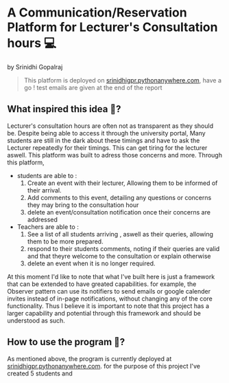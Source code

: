 # A Communication/Reservation Platform for Lecturer's Consultation hours 💻 
by Srinidhi Gopalraj

>This platform is deployed on [srinidhigpr.pythonanywhere.com](https://srinidhigpr.pythonanywhere.com/), have a go ! test emails are given at the end of the report

## What inspired this idea 👀?
Lecturer's consultation hours are often not as transparent as they should be. Despite being able to access it through the university portal, Many students are still in the dark about these timings and have to ask the Lecturer repeatedly for their timings. This can get tiring for the lecturer aswell. This platform was built to adress those concerns and more. Through this platform, 
- students are able to :
    1. Create an event with their lecturer, Allowing them to be informed of their arrival.
    2. Add comments to this event, detailing any questions or concerns they may bring to the consultation hour 
    3. delete an event/consultation notification once their concerns are addressed
- Teachers are able to :
    1. See a list of all students arriving , aswell as their queries, allowing them to be more prepared.
    2. respond to their students comments, noting if their queries are valid and that theyre welcome to the consultation or explain     otherwise
    3. delete an event when it is no longer required.

At this moment I'd like to note that what I've built here is just a framework that can be extended to have greated capabilities. for example, the Observer pattern can use its notifiers to send emails or google calender invites instead of in-page notifications, without changing any of the core functionality. Thus I believe it is important to note that this project has a larger capability and potential through this framework and should be understood as such.

## How to use the program 💬?
As mentioned above, the program is currently deployed at [srinidhigpr.pythonanywhere.com](https://srinidhigpr.pythonanywhere.com/). for the purpose of this project I've created 5 students and 
 


